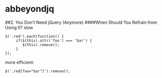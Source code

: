 # abbeyondjq
##2. You Don’t Need jQuery (Anymore)
####When Should You Refrain from Using It?
slow
```
$('.red').each(function() {
     if($(this).attr('foo') === 'bar') {
        $(this).remove();
     }
});
```
more efficient:
```
$('.red[foo="bar"]').remove();
```
